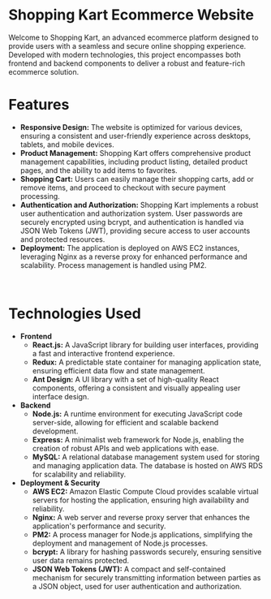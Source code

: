# Shopping Kart Ecommerce Website

Welcome to Shopping Kart, an advanced ecommerce platform designed to provide users with a seamless and secure online shopping experience. Developed with modern technologies, 
this project encompasses both frontend and backend components to deliver a robust and feature-rich ecommerce solution.


# Features

<ul>
  <li><b>Responsive Design:</b> The website is optimized for various devices, ensuring a consistent and user-friendly experience across desktops, tablets, and mobile devices.</li>
  
  <li><b>Product Management:</b> Shopping Kart offers comprehensive product management capabilities, including product listing, detailed product pages, and the ability to add items to favorites.</li>
  
  <li><b>Shopping Cart:</b> Users can easily manage their shopping carts, add or remove items, and proceed to checkout with secure payment processing.</li>
  
  <li><b>Authentication and Authorization:</b> Shopping Kart implements a robust user authentication and authorization system. User passwords are securely encrypted using bcrypt, and authentication is handled via JSON Web Tokens (JWT), providing secure access to user accounts and protected resources.</li>
  
  <li><b>Deployment:</b> The application is deployed on AWS EC2 instances, leveraging Nginx as a reverse proxy for enhanced performance and scalability. Process management is handled using PM2.</li>
</ul>
<br>


# Technologies Used
<ul>
  <li><b>Frontend</b>
    <ul>
      <li><b>React.js:</b> A JavaScript library for building user interfaces, providing a fast and interactive frontend experience.</li>
      <li><b>Redux:</b> A predictable state container for managing application state, ensuring efficient data flow and state management.</li>
      <li><b>Ant Design:</b> A UI library with a set of high-quality React components, offering a consistent and visually appealing user interface design.</li>
    </ul>
  </li>

  <li><b>Backend</b>
    <ul>
      <li><b>Node.js:</b> A runtime environment for executing JavaScript code server-side, allowing for efficient and scalable backend development.</li>
      <li><b>Express:</b> A minimalist web framework for Node.js, enabling the creation of robust APIs and web applications with ease.</li>
      <li><b>MySQL:</b> A relational database management system used for storing and managing application data. The database is hosted on AWS RDS for scalability and reliability.</li>
    </ul>
  </li>

  <li><b>Deployment & Security</b>
    <ul>
      <li><b>AWS EC2:</b> Amazon Elastic Compute Cloud provides scalable virtual servers for hosting the application, ensuring high availability and reliability.</li>
      <li><b>Nginx:</b> A web server and reverse proxy server that enhances the application's performance and security.</li>
      <li><b>PM2:</b> A process manager for Node.js applications, simplifying the deployment and management of Node.js processes.</li>
      <li><b>bcrypt:</b> A library for hashing passwords securely, ensuring sensitive user data remains protected.</li>
      <li><b>JSON Web Tokens (JWT):</b> A compact and self-contained mechanism for securely transmitting information between parties as a JSON object, used for user authentication and authorization.</li>
    </ul>
  </li>
</ul>
